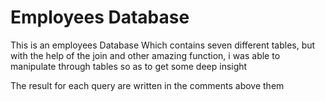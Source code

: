 # Employees Database
 This is an employees Database
 Which contains seven different tables, but with the help of the join and other amazing function, 
 i was able to manipulate through tables so as to get some deep insight





 The result for each query are written in the comments above them